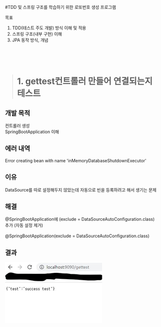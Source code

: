 #TDD 및 스프링 구조를 학습하기 위한 로또번호 생성 프로그램

목표
1) TDD(테스트 주도 개발) 방식 이해 및 적용
2) 스프링 구조(내부 구현) 이해
3) JPA 동작 방식, 개념 

<br><br><br>
><h1>1. gettest컨트롤러 만들어 연결되는지 테스트</h1>
<h2>개발 목적</h2>
컨트롤러 생성 <br>
SpringBootApplication 이해<br>

<h2>에러 내역</h2>
Error creating bean with name 'inMemoryDatabaseShutdownExecutor'<br>
<h2>이유</h2>
DataSource를 따로 설정해두지 않았는데 자동으로 빈을 등록하려고 해서 생기는 문제<br>
<h2>해결</h2>
@SpringBootApplication에 (exclude = DataSourceAutoConfiguration.class) 추가 (자동 설정 제거)<br>
<br>
@SpringBootApplication(exclude = DataSourceAutoConfiguration.class)

<h2>결과</h2>

![1](./image/1.jpg)
